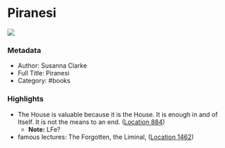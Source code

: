 # Piranesi

![](https://m.media-amazon.com/images/I/81yS-ukYsGL._SY160.jpg)

### Metadata

- Author: Susanna Clarke
- Full Title: Piranesi
- Category: #books

### Highlights

- The House is valuable because it is the House. It is enough in and of Itself. It is not the means to an end. ([Location 884](https://readwise.io/to_kindle?action=open&asin=B07YX1S553&location=884))
    - **Note:** LFe?
- famous lectures: The Forgotten, the Liminal, ([Location 1462](https://readwise.io/to_kindle?action=open&asin=B07YX1S553&location=1462))
